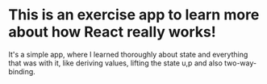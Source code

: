<h1> This is an exercise app to learn more about how React really works! </h1>
<p> It's a simple app, where I learned thoroughly about state and everything that was with it, like deriving values, lifting the state u,p and also two-way-binding.</p>
